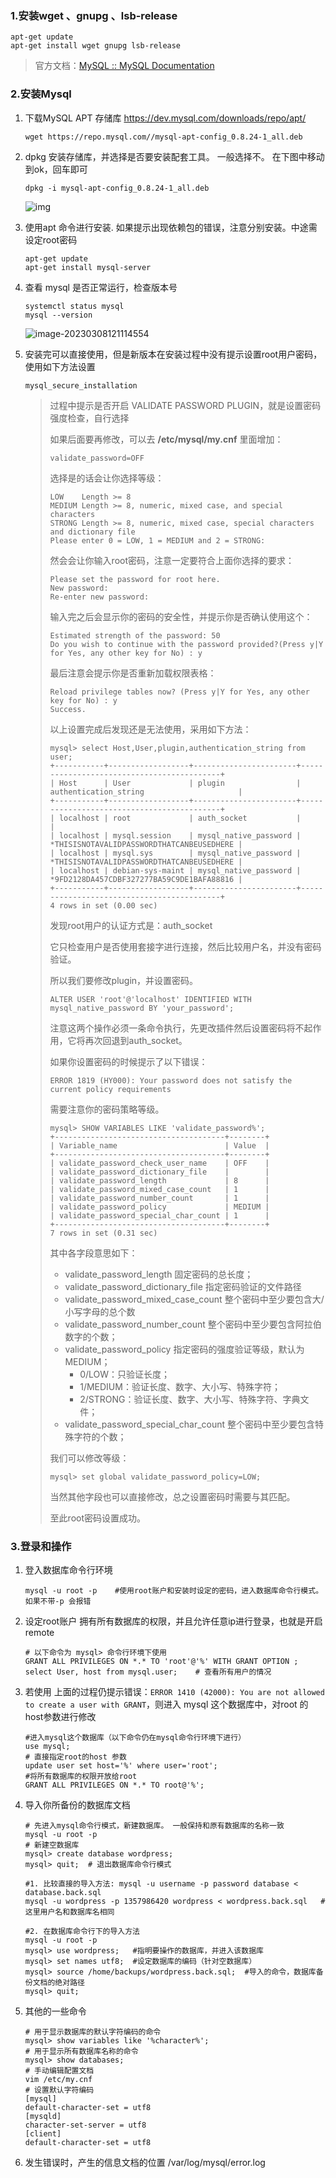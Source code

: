 ### 1.安装wget 、gnupg 、lsb-release

```shell
apt-get update
apt-get install wget gnupg lsb-release
```

> 官方文档：[MySQL :: MySQL Documentation](https://dev.mysql.com/doc/) 

### 2.安装Mysql

1. 下载MySQL APT 存储库 https://dev.mysql.com/downloads/repo/apt/

   ```shell
   wget https://repo.mysql.com//mysql-apt-config_0.8.24-1_all.deb
   ```

2. dpkg 安装存储库，并选择是否要安装配套工具。 一般选择不。 在下图中移动到ok，回车即可

   ```shell
   dpkg -i mysql-apt-config_0.8.24-1_all.deb
   ```

   ![img](https://cdn.jsdelivr.net/gh/PaoMoXML/image@main/img/60a4ede73f744eb793f637620a92e38f.png)

3. 使用apt 命令进行安装. 如果提示出现依赖包的错误，注意分别安装。中途需设定root密码

   ```shell
   apt-get update
   apt-get install mysql-server
   ```

4. 查看 mysql 是否正常运行，检查版本号

   ```shell
   systemctl status mysql
   mysql --version
   ```

   ![image-20230308121114554](https://cdn.jsdelivr.net/gh/PaoMoXML/image@main/img/image-20230308121114554.png)

5. 安装完可以直接使用，但是新版本在安装过程中没有提示设置root用户密码，使用如下方法设置

   ```shell
   mysql_secure_installation
   ```

   > 过程中提示是否开启 VALIDATE PASSWORD PLUGIN，就是设置密码强度检查，自行选择
   >
   > 如果后面要再修改，可以去 **/etc/mysql/my.cnf** 里面增加：
   >
   > ```shell
   > validate_password=OFF
   > ```
   >
   > 选择是的话会让你选择等级：
   >
   > ```shell
   > LOW    Length >= 8
   > MEDIUM Length >= 8, numeric, mixed case, and special characters
   > STRONG Length >= 8, numeric, mixed case, special characters and dictionary file
   > Please enter 0 = LOW, 1 = MEDIUM and 2 = STRONG: 
   > ```
   >
   > 然会会让你输入root密码，注意一定要符合上面你选择的要求：
   >
   > ```shell
   > Please set the password for root here.
   > New password: 
   > Re-enter new password: 
   > ```
   >
   > 输入完之后会显示你的密码的安全性，并提示你是否确认使用这个：
   >
   > ```shell
   > Estimated strength of the password: 50 
   > Do you wish to continue with the password provided?(Press y|Y for Yes, any other key for No) : y
   > ```
   >
   > 最后注意会提示你是否重新加载权限表格：
   >
   > ```shell
   > Reload privilege tables now? (Press y|Y for Yes, any other key for No) : y
   > Success.
   > ```
   >
   > 以上设置完成后发现还是无法使用，采用如下方法：
   >
   > ```mysql
   > mysql> select Host,User,plugin,authentication_string from user;
   > +-----------+------------------+-----------------------+-------------------------------------------+
   > | Host      | User             | plugin                | authentication_string                     |
   > +-----------+------------------+-----------------------+-------------------------------------------+
   > | localhost | root             | auth_socket           |                                           |
   > | localhost | mysql.session    | mysql_native_password | *THISISNOTAVALIDPASSWORDTHATCANBEUSEDHERE |
   > | localhost | mysql.sys        | mysql_native_password | *THISISNOTAVALIDPASSWORDTHATCANBEUSEDHERE |
   > | localhost | debian-sys-maint | mysql_native_password | *9FD2128DA457CDBF327277BA59C9DE1BAFA88816 |
   > +-----------+------------------+-----------------------+-------------------------------------------+
   > 4 rows in set (0.00 sec)
   > ```
   >
   > 发现root用户的认证方式是：auth_socket
   >
   > 它只检查用户是否使用套接字进行连接，然后比较用户名，并没有密码验证。
   >
   > 所以我们要修改plugin，并设置密码。
   >
   > ```mysql
   > ALTER USER 'root'@'localhost' IDENTIFIED WITH mysql_native_password BY 'your_password';
   > ```
   >
   > 注意这两个操作必须一条命令执行，先更改插件然后设置密码将不起作用，它将再次回退到auth_socket。
   >
   > 如果你设置密码的时候提示了以下错误：
   >
   > ```
   > ERROR 1819 (HY000): Your password does not satisfy the current policy requirements
   > ```
   >
   > 需要注意你的密码策略等级。
   >
   > ```mysql
   > mysql> SHOW VARIABLES LIKE 'validate_password%';
   > +--------------------------------------+--------+
   > | Variable_name                        | Value  |
   > +--------------------------------------+--------+
   > | validate_password_check_user_name    | OFF    |
   > | validate_password_dictionary_file    |        |
   > | validate_password_length             | 8      |
   > | validate_password_mixed_case_count   | 1      |
   > | validate_password_number_count       | 1      |
   > | validate_password_policy             | MEDIUM |
   > | validate_password_special_char_count | 1      |
   > +--------------------------------------+--------+
   > 7 rows in set (0.31 sec)
   > ```
   >
   > 其中各字段意思如下：
   >
   > - validate_password_length 固定密码的总长度；
   > - validate_password_dictionary_file 指定密码验证的文件路径
   > - validate_password_mixed_case_count 整个密码中至少要包含大/小写字母的总个数
   > - validate_password_number_count 整个密码中至少要包含阿拉伯数字的个数；
   > - validate_password_policy 指定密码的强度验证等级，默认为 MEDIUM；
   >   - 0/LOW：只验证长度；
   >   - 1/MEDIUM：验证长度、数字、大小写、特殊字符；
   >   - 2/STRONG：验证长度、数字、大小写、特殊字符、字典文件；
   > - validate_password_special_char_count 整个密码中至少要包含特殊字符的个数；
   >
   > 我们可以修改等级：
   >
   > ```shell
   > mysql> set global validate_password_policy=LOW;
   > ```
   >
   > 当然其他字段也可以直接修改，总之设置密码时需要与其匹配。
   >
   > 至此root密码设置成功。

### 3.登录和操作

1. 登入数据库命令行环境

   ```shell
   mysql -u root -p    #使用root账户和安装时设定的密码，进入数据库命令行模式。 如果不带-p 会报错
   ```

2. 设定root账户 拥有所有数据库的权限，并且允许任意ip进行登录，也就是开启 remote

   ```mysql
   # 以下命令为 mysql> 命令行环境下使用
   GRANT ALL PRIVILEGES ON *.* TO 'root'@'%' WITH GRANT OPTION ;
   select User, host from mysql.user;    # 查看所有用户的情况
   ```

3. 若使用 上面的过程仍提示错误：`ERROR 1410 (42000): You are not allowed to create a user with GRANT`，则进入 mysql 这个数据库中，对root 的host参数进行修改

   ```mysql
   #进入mysql这个数据库（以下命令仍在mysql命令行环境下进行）
   use mysql;
   # 直接指定root的host 参数
   update user set host='%' where user='root';
   #将所有数据库的权限开放给root
   GRANT ALL PRIVILEGES ON *.* TO root@'%';
   ```

4. 导入你所备份的数据库文档

   ```mysql
   # 先进入mysql命令行模式，新建数据库。 一般保持和原有数据库的名称一致
   mysql -u root -p
   # 新建空数据库
   mysql> create database wordpress;
   mysql> quit;  # 退出数据库命令行模式
    
   #1. 比较直接的导入方法: mysql -u username -p password database < database.back.sql
   mysql -u wordpress -p 1357986420 wordpress < wordpress.back.sql   #这里用户名和数据库名相同
    
   #2. 在数据库命令行下的导入方法
   mysql -u root -p
   mysql> use wordpress;   #指明要操作的数据库，并进入该数据库
   mysql> set names utf8;  #设定数据库的编码（针对空数据库）
   mysql> source /home/backups/wordpress.back.sql;  #导入的命令，数据库备份文档的绝对路径
   mysql> quit;
   ```

5. 其他的一些命令

   ```mysql
   # 用于显示数据库的默认字符编码的命令
   mysql> show variables like '%character%';
   # 用于显示所有数据库名称的命令
   mysql> show databases;
   # 手动编辑配置文档 
   vim /etc/my.cnf
   # 设置默认字符编码
   [mysql]
   default-character-set = utf8
   [mysqld]
   character-set-server = utf8
   [client]
   default-character-set = utf8
   ```

6. 发生错误时，产生的信息文档的位置 /var/log/mysql/error.log 